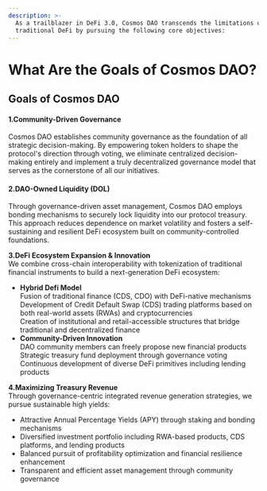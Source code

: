 ```yaml
---
description: >-
  As a trailblazer in DeFi 3.0, Cosmos DAO transcends the limitations of
  traditional DeFi by pursuing the following core objectives:
---
```


# What Are the Goals of Cosmos DAO?

## Goals of Cosmos DAO

#### 1.Community-Driven Governance

Cosmos DAO establishes community governance as the foundation of all strategic decision-making. By empowering token holders to shape the protocol's direction through voting, we eliminate centralized decision-making entirely and implement a truly decentralized governance model that serves as the cornerstone of all our initiatives.

#### 2.DAO-Owned Liquidity (DOL)

Through governance-driven asset management, Cosmos DAO employs bonding mechanisms to securely lock liquidity into our protocol treasury. This approach reduces dependence on market volatility and fosters a self-sustaining and resilient DeFi ecosystem built on community-controlled foundations.



**3.DeFi Ecosystem Expansion & Innovation**\
We combine cross-chain interoperability with tokenization of traditional financial instruments to build a next-generation DeFi ecosystem:

* **Hybrid Defi Model**  \
  Fusion of traditional finance (CDS, CDO) with DeFi-native mechanisms \
  Development of Credit Default Swap (CDS) trading platforms based on both real-world assets (RWAs) and cryptocurrencies\
  Creation of institutional and retail-accessible structures that bridge traditional and decentralized finance
* **Community-Driven Innovation**  \
  DAO community members can freely propose new financial products\
  Strategic treasury fund deployment through governance voting\
  Continuous development of diverse DeFi primitives including lending products



**4.Maximizing Treasury Revenue**\
Through governance-centric integrated revenue generation strategies, we pursue sustainable high yields:

* Attractive Annual Percentage Yields (APY) through staking and bonding mechanisms
* Diversified investment portfolio including RWA-based products, CDS platforms, and lending products
* Balanced pursuit of profitability optimization and financial resilience enhancement
* Transparent and efficient asset management through community governance
